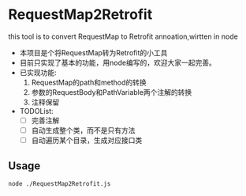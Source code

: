# RequestMap2Retrofit
this tool is to convert RequestMap to Retrofit annoation,wirtten in node
+ 本项目是个将RequestMap转为Retrofit的小工具
+ 目前只实现了基本的功能，用node编写的，欢迎大家一起完善。
+ 已实现功能:
  1. RequestMap的path和method的转换
  2. 参数的RequestBody和PathVariable两个注解的转换
  3. 注释保留
+ TODOList:
  - [ ] 完善注解
  - [ ] 自动生成整个类，而不是只有方法
  - [ ] 自动遍历某个目录，生成对应接口类

## Usage
```shell
node ./RequestMap2Retrofit.js
```
